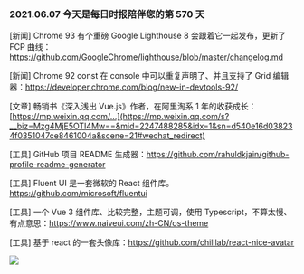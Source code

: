 ### 2021.06.07 今天是每日时报陪伴您的第 570 天

[新闻] Chrome 93 有个重磅 Google Lighthouse 8 会跟着它一起发布，更新了 FCP 曲线：<https://github.com/GoogleChrome/lighthouse/blob/master/changelog.md>

[新闻] Chrome 92 const 在 console 中可以重复声明了、并且支持了 Grid 编辑器：<https://developer.chrome.com/blog/new-in-devtools-92/>

[文章] 畅销书《深入浅出 Vue.js》作者，在阿里淘系 1 年的收获成长：[https://mp.weixin.qq.com/...](https://mp.weixin.qq.com/s?__biz=Mzg4MjE5OTI4Mw==&mid=2247488285&idx=1&sn=d540e16d038234f0351047ce8461004a&scene=21#wechat_redirect)

[工具] GitHub 项目 README 生成器：<https://github.com/rahuldkjain/github-profile-readme-generator>

[工具] Fluent UI 是一套微软的 React 组件库。<https://github.com/microsoft/fluentui>

[工具] 一个 Vue 3 组件库、比较完整，主题可调，使用 Typescript，不算太慢、有点意思：<https://www.naiveui.com/zh-CN/os-theme>

[工具] 基于 react 的一套头像库：<https://github.com/chilllab/react-nice-avatar>

![](https://user-images.githubusercontent.com/5305874/120076504-68e15980-c0d8-11eb-896c-3824b5eb05bb.png)

